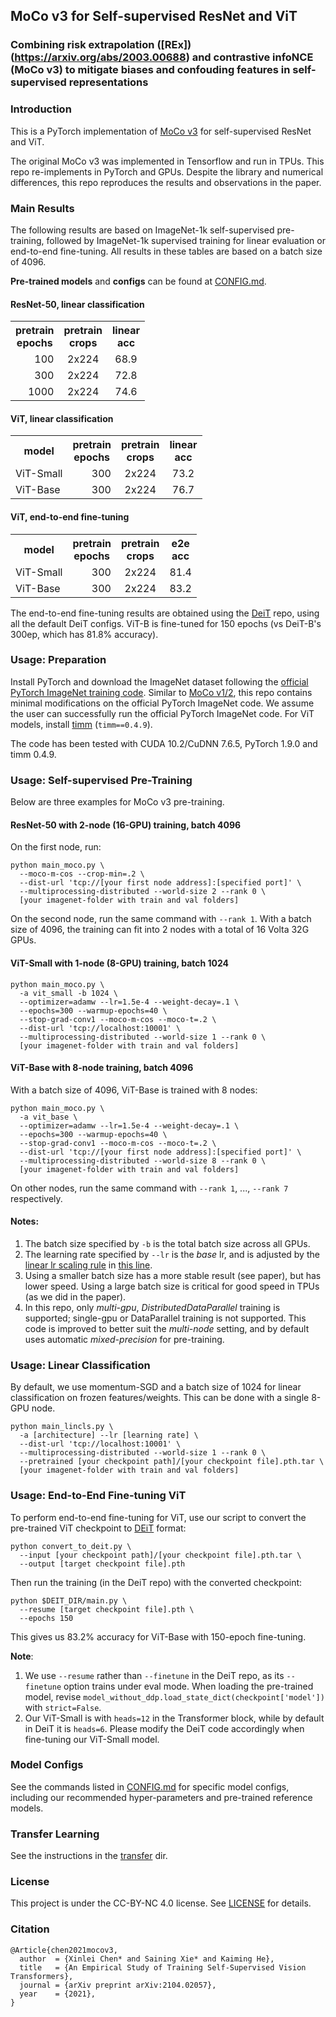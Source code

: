 ## MoCo v3 for Self-supervised ResNet and ViT

### Combining risk extrapolation ([REx])(https://arxiv.org/abs/2003.00688) and contrastive infoNCE (MoCo v3) to mitigate biases and confouding features in self-supervised representations

### Introduction
This is a PyTorch implementation of [MoCo v3](https://arxiv.org/abs/2104.02057) for self-supervised ResNet and ViT.

The original MoCo v3 was implemented in Tensorflow and run in TPUs. This repo re-implements in PyTorch and GPUs. Despite the library and numerical differences, this repo reproduces the results and observations in the paper. 

### Main Results

The following results are based on ImageNet-1k self-supervised pre-training, followed by ImageNet-1k supervised training for linear evaluation or end-to-end fine-tuning. All results in these tables are based on a batch size of 4096.

**Pre-trained models** and **configs** can be found at [CONFIG.md](https://github.com/facebookresearch/moco-v3/blob/main/CONFIG.md).

#### ResNet-50, linear classification
<table><tbody>
<!-- START TABLE -->
<!-- TABLE HEADER -->
<th valign="center">pretrain<br/>epochs</th>
<th valign="center">pretrain<br/>crops</th>
<th valign="center">linear<br/>acc</th>
<!-- TABLE BODY -->
<tr>
<td align="right">100</td>
<td align="center">2x224</td>
<td align="center">68.9</td>
</tr>
<tr>
<td align="right">300</td>
<td align="center">2x224</td>
<td align="center">72.8</td>
</tr>
<tr>
<td align="right">1000</td>
<td align="center">2x224</td>
<td align="center">74.6</td>
</tr>
</tbody></table>

#### ViT, linear classification
<table><tbody>
<!-- START TABLE -->
<!-- TABLE HEADER -->
<th valign="center">model</th>
<th valign="center">pretrain<br/>epochs</th>
<th valign="center">pretrain<br/>crops</th>
<th valign="center">linear<br/>acc</th>
<!-- TABLE BODY -->
<tr>
<td align="left">ViT-Small</td>
<td align="right">300</td>
<td align="center">2x224</td>
<td align="center">73.2</td>
</tr>
<tr>
<td align="left">ViT-Base</td>
<td align="right">300</td>
<td align="center">2x224</td>
<td align="center">76.7</td>
</tr>
</tbody></table>

#### ViT, end-to-end fine-tuning
<table><tbody>
<!-- START TABLE -->
<!-- TABLE HEADER -->
<th valign="center">model</th>
<th valign="center">pretrain<br/>epochs</th>
<th valign="center">pretrain<br/>crops</th>
<th valign="center">e2e<br/>acc</th>
<!-- TABLE BODY -->
<tr>
<td align="left">ViT-Small</td>
<td align="right">300</td>
<td align="center">2x224</td>
<td align="center">81.4</td>
</tr>
<tr>
<td align="left">ViT-Base</td>
<td align="right">300</td>
<td align="center">2x224</td>
<td align="center">83.2</td>
</tr>
</tbody></table>

The end-to-end fine-tuning results are obtained using the [DeiT](https://github.com/facebookresearch/deit) repo, using all the default DeiT configs. ViT-B is fine-tuned for 150 epochs (vs DeiT-B's 300ep, which has 81.8% accuracy).

### Usage: Preparation

Install PyTorch and download the ImageNet dataset following the [official PyTorch ImageNet training code](https://github.com/pytorch/examples/tree/master/imagenet). Similar to [MoCo v1/2](https://github.com/facebookresearch/moco), this repo contains minimal modifications on the official PyTorch ImageNet code. We assume the user can successfully run the official PyTorch ImageNet code.
For ViT models, install [timm](https://github.com/rwightman/pytorch-image-models) (`timm==0.4.9`).

The code has been tested with CUDA 10.2/CuDNN 7.6.5, PyTorch 1.9.0 and timm 0.4.9.

### Usage: Self-supervised Pre-Training

Below are three examples for MoCo v3 pre-training. 

#### ResNet-50 with 2-node (16-GPU) training, batch 4096

On the first node, run:
```
python main_moco.py \
  --moco-m-cos --crop-min=.2 \
  --dist-url 'tcp://[your first node address]:[specified port]' \
  --multiprocessing-distributed --world-size 2 --rank 0 \
  [your imagenet-folder with train and val folders]
```
On the second node, run the same command with `--rank 1`.
With a batch size of 4096, the training can fit into 2 nodes with a total of 16 Volta 32G GPUs. 


#### ViT-Small with 1-node (8-GPU) training, batch 1024

```
python main_moco.py \
  -a vit_small -b 1024 \
  --optimizer=adamw --lr=1.5e-4 --weight-decay=.1 \
  --epochs=300 --warmup-epochs=40 \
  --stop-grad-conv1 --moco-m-cos --moco-t=.2 \
  --dist-url 'tcp://localhost:10001' \
  --multiprocessing-distributed --world-size 1 --rank 0 \
  [your imagenet-folder with train and val folders]
```

#### ViT-Base with 8-node training, batch 4096

With a batch size of 4096, ViT-Base is trained with 8 nodes:
```
python main_moco.py \
  -a vit_base \
  --optimizer=adamw --lr=1.5e-4 --weight-decay=.1 \
  --epochs=300 --warmup-epochs=40 \
  --stop-grad-conv1 --moco-m-cos --moco-t=.2 \
  --dist-url 'tcp://[your first node address]:[specified port]' \
  --multiprocessing-distributed --world-size 8 --rank 0 \
  [your imagenet-folder with train and val folders]
```
On other nodes, run the same command with `--rank 1`, ..., `--rank 7` respectively.

#### Notes:
1. The batch size specified by `-b` is the total batch size across all GPUs.
1. The learning rate specified by `--lr` is the *base* lr, and is adjusted by the [linear lr scaling rule](https://arxiv.org/abs/1706.02677) in [this line](https://github.com/facebookresearch/moco-v3/blob/main/main_moco.py#L213).
1. Using a smaller batch size has a more stable result (see paper), but has lower speed. Using a large batch size is critical for good speed in TPUs (as we did in the paper).
1. In this repo, only *multi-gpu*, *DistributedDataParallel* training is supported; single-gpu or DataParallel training is not supported. This code is improved to better suit the *multi-node* setting, and by default uses automatic *mixed-precision* for pre-training.

### Usage: Linear Classification

By default, we use momentum-SGD and a batch size of 1024 for linear classification on frozen features/weights. This can be done with a single 8-GPU node.

```
python main_lincls.py \
  -a [architecture] --lr [learning rate] \
  --dist-url 'tcp://localhost:10001' \
  --multiprocessing-distributed --world-size 1 --rank 0 \
  --pretrained [your checkpoint path]/[your checkpoint file].pth.tar \
  [your imagenet-folder with train and val folders]
```

### Usage: End-to-End Fine-tuning ViT

To perform end-to-end fine-tuning for ViT, use our script to convert the pre-trained ViT checkpoint to [DEiT](https://github.com/facebookresearch/deit) format:
```
python convert_to_deit.py \
  --input [your checkpoint path]/[your checkpoint file].pth.tar \
  --output [target checkpoint file].pth
```
Then run the training (in the DeiT repo) with the converted checkpoint:
```
python $DEIT_DIR/main.py \
  --resume [target checkpoint file].pth \
  --epochs 150
```
This gives us 83.2% accuracy for ViT-Base with 150-epoch fine-tuning.

**Note**:
1. We use `--resume` rather than `--finetune` in the DeiT repo, as its `--finetune` option trains under eval mode. When loading the pre-trained model, revise `model_without_ddp.load_state_dict(checkpoint['model'])` with `strict=False`.
1. Our ViT-Small is with `heads=12` in the Transformer block, while by default in DeiT it is `heads=6`. Please modify the DeiT code accordingly when fine-tuning our ViT-Small model. 

### Model Configs

See the commands listed in [CONFIG.md](https://github.com/facebookresearch/moco-v3/blob/main/CONFIG.md) for specific model configs, including our recommended hyper-parameters and pre-trained reference models.

### Transfer Learning

See the instructions in the [transfer](https://github.com/facebookresearch/moco-v3/tree/main/transfer) dir.

### License

This project is under the CC-BY-NC 4.0 license. See [LICENSE](LICENSE) for details.

### Citation
```
@Article{chen2021mocov3,
  author  = {Xinlei Chen* and Saining Xie* and Kaiming He},
  title   = {An Empirical Study of Training Self-Supervised Vision Transformers},
  journal = {arXiv preprint arXiv:2104.02057},
  year    = {2021},
}
```
